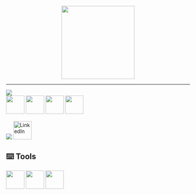 <p align="center">
  <img src="https://pa1.aminoapps.com/6493/1ea239d4c28186844fc4cece2c78453297a99027_hq.gif" width="200"/>
</p>



---

<img src="https://readme-typing-svg.herokuapp.com?color=F7F7F7&size=20&width=380&lines=👩‍💻+Programming+Languages" />

<div>
  <img src="https://cdn.jsdelivr.net/gh/devicons/devicon/icons/csharp/csharp-original.svg" width="50"/>
  <img src="https://cdn.jsdelivr.net/gh/devicons/devicon/icons/html5/html5-original.svg" width="50"/>
  <img src="https://cdn.jsdelivr.net/gh/devicons/devicon/icons/css3/css3-original.svg" width="50"/>
  <img src="https://cdn.jsdelivr.net/gh/devicons/devicon/icons/javascript/javascript-original.svg" width="50"/>
</div>

<br>

<img src="https://readme-typing-svg.herokuapp.com?color=F7F7F7&size=20&width=220&lines=🌐+Contact+Me" />

<a href="https://www.linkedin.com/in/cammilamachado/" target="_blank">
  <img src="https://cdn.jsdelivr.net/gh/devicons/devicon/icons/linkedin/linkedin-original.svg" width="50" alt="LinkedIn" />
</a>

## ⌨️ Tools

<p align = "left">
<!-- Figma -->
<img src="https://cdn.jsdelivr.net/gh/devicons/devicon/icons/figma/figma-original.svg" width="50"/> 
<!-- Trello -->
<img src="https://cdn.jsdelivr.net/gh/devicons/devicon/icons/trello/trello-plain.svg" width="50"/>
<!-- Google Drive -->
<img src="https://upload.wikimedia.org/wikipedia/commons/d/da/Google_Drive_logo.png" width="50"/>
  
</p>







